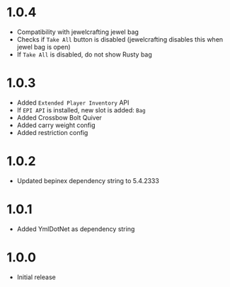 # 1.0.4
- Compatibility with jewelcrafting jewel bag
- Checks if `Take All` button is disabled (jewelcrafting disables this when jewel bag is open)
- If `Take All` is disabled, do not show Rusty bag

# 1.0.3
- Added `Extended Player Inventory` API
- If `EPI API` is installed, new slot is added: `Bag`
- Added Crossbow Bolt Quiver
- Added carry weight config
- Added restriction config

# 1.0.2
- Updated bepinex dependency string to 5.4.2333

# 1.0.1
- Added YmlDotNet as dependency string

# 1.0.0
- Initial release
